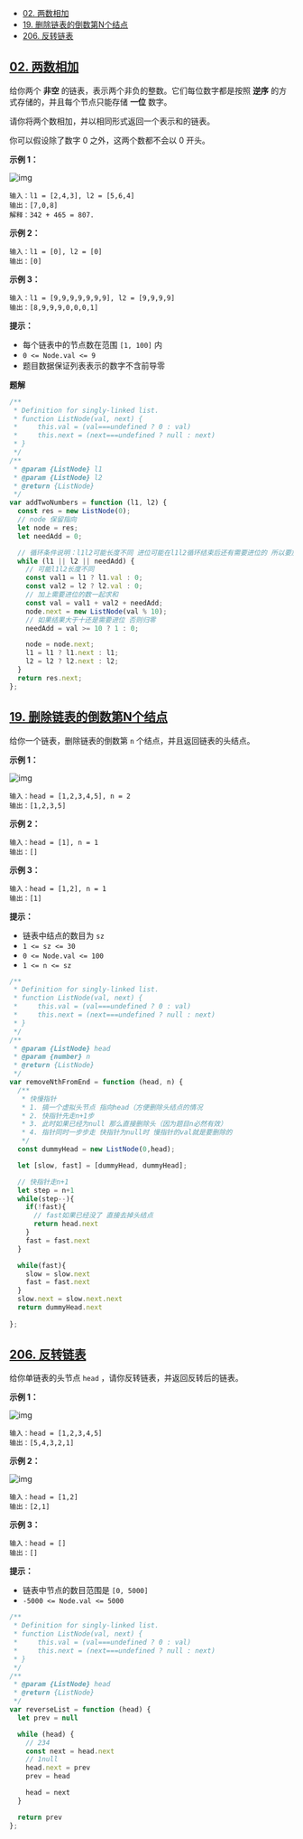 - [02. 两数相加](#02-两数相加)
- [19. 删除链表的倒数第N个结点](#19-删除链表的倒数第N个结点)
- [206. 反转链表](#206-反转链表)



## [02. 两数相加](https://leetcode-cn.com/problems/add-two-numbers)

给你两个 **非空** 的链表，表示两个非负的整数。它们每位数字都是按照 **逆序** 的方式存储的，并且每个节点只能存储 **一位** 数字。

请你将两个数相加，并以相同形式返回一个表示和的链表。

你可以假设除了数字 0 之外，这两个数都不会以 0 开头。

 

**示例 1：**

![img](https://assets.leetcode-cn.com/aliyun-lc-upload/uploads/2021/01/02/addtwonumber1.jpg)

```
输入：l1 = [2,4,3], l2 = [5,6,4]
输出：[7,0,8]
解释：342 + 465 = 807.
```

**示例 2：**

```
输入：l1 = [0], l2 = [0]
输出：[0]
```

**示例 3：**

```
输入：l1 = [9,9,9,9,9,9,9], l2 = [9,9,9,9]
输出：[8,9,9,9,0,0,0,1]
```

 

**提示：**

- 每个链表中的节点数在范围 `[1, 100]` 内
- `0 <= Node.val <= 9`
- 题目数据保证列表表示的数字不含前导零

**题解**

```js
/**
 * Definition for singly-linked list.
 * function ListNode(val, next) {
 *     this.val = (val===undefined ? 0 : val)
 *     this.next = (next===undefined ? null : next)
 * }
 */
/**
 * @param {ListNode} l1
 * @param {ListNode} l2
 * @return {ListNode}
 */
var addTwoNumbers = function (l1, l2) {
  const res = new ListNode(0);
  // node 保留指向
  let node = res;
  let needAdd = 0;

  // 循环条件说明：l1l2可能长度不同 进位可能在l1l2循环结束后还有需要进位的 所以要加上判断
  while (l1 || l2 || needAdd) {
    // 可能l1l2长度不同
    const val1 = l1 ? l1.val : 0;
    const val2 = l2 ? l2.val : 0;
    // 加上需要进位的数一起求和
    const val = val1 + val2 + needAdd;
    node.next = new ListNode(val % 10);
    // 如果结果大于十还是需要进位 否则归零
    needAdd = val >= 10 ? 1 : 0;

    node = node.next;
    l1 = l1 ? l1.next : l1;
    l2 = l2 ? l2.next : l2;
  }
  return res.next;
};

```

## [19. 删除链表的倒数第N个结点](https://leetcode-cn.com/problems/remove-nth-node-from-end-of-list/)

给你一个链表，删除链表的倒数第 `n` 个结点，并且返回链表的头结点。

 

**示例 1：**

![img](https://assets.leetcode.com/uploads/2020/10/03/remove_ex1.jpg)

```
输入：head = [1,2,3,4,5], n = 2
输出：[1,2,3,5]
```

**示例 2：**

```
输入：head = [1], n = 1
输出：[]
```

**示例 3：**

```
输入：head = [1,2], n = 1
输出：[1]
```

 

**提示：**

- 链表中结点的数目为 `sz`
- `1 <= sz <= 30`
- `0 <= Node.val <= 100`
- `1 <= n <= sz`

```js
/**
 * Definition for singly-linked list.
 * function ListNode(val, next) {
 *     this.val = (val===undefined ? 0 : val)
 *     this.next = (next===undefined ? null : next)
 * }
 */
/**
 * @param {ListNode} head
 * @param {number} n
 * @return {ListNode}
 */
var removeNthFromEnd = function (head, n) {
  /**
   * 快慢指针
   * 1. 搞一个虚拟头节点 指向head（方便删除头结点的情况
   * 2. 快指针先走n+1步
   * 3. 此时如果已经为null 那么直接删除头（因为题目n必然有效）
   * 4. 指针同时一步步走 快指针为null时 慢指针的val就是要删除的
   */
  const dummyHead = new ListNode(0,head);

  let [slow, fast] = [dummyHead, dummyHead];

  // 快指针走n+1
  let step = n+1
  while(step--){
    if(!fast){
      // fast如果已经没了 直接去掉头结点
      return head.next
    }
    fast = fast.next
  }

  while(fast){
    slow = slow.next
    fast = fast.next
  }
  slow.next = slow.next.next
  return dummyHead.next
  
};
```

## [206. 反转链表](https://leetcode-cn.com/problems/reverse-linked-list/)

给你单链表的头节点 `head` ，请你反转链表，并返回反转后的链表。

 

**示例 1：**

![img](https://assets.leetcode.com/uploads/2021/02/19/rev1ex1.jpg)

```
输入：head = [1,2,3,4,5]
输出：[5,4,3,2,1]
```

**示例 2：**

![img](https://assets.leetcode.com/uploads/2021/02/19/rev1ex2.jpg)

```
输入：head = [1,2]
输出：[2,1]
```

**示例 3：**

```
输入：head = []
输出：[]
```

 

**提示：**

- 链表中节点的数目范围是 `[0, 5000]`
- `-5000 <= Node.val <= 5000`

```js
/**
 * Definition for singly-linked list.
 * function ListNode(val, next) {
 *     this.val = (val===undefined ? 0 : val)
 *     this.next = (next===undefined ? null : next)
 * }
 */
/**
 * @param {ListNode} head
 * @return {ListNode}
 */
var reverseList = function (head) {
  let prev = null

  while (head) {
    // 234
    const next = head.next
    // 1null
    head.next = prev
    prev = head

    head = next
  }

  return prev
};
```


